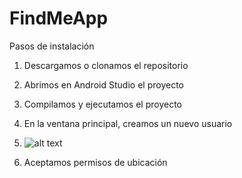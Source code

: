 # FindMeApp

Pasos de instalación

1. Descargamos o clonamos el repositorio
2. Abrimos en Android Studio el proyecto
3. Compilamos y ejecutamos el proyecto
4. En la ventana principal, creamos un nuevo usuario
5. ![alt text](https://lh4.googleusercontent.com/dnBskrH7bWmyR8k7OvtQQBu574vqSvDenAtIWIsF-gsbhMwXjYAk67hgFFmvNZP5_gRyzMtzgApxBHRouUdS=w5240-h2204-rw)

6. Aceptamos permisos de ubicación
